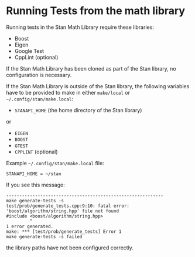 # Running Tests from the math library

Running tests in the Stan Math Library require these libraries:

- Boost
- Eigen
- Google Test
- CppLint (optional)

If the Stan Math Library has been cloned as part of the Stan library, no configuration is necessary.

If the Stan Math Library is outside of the Stan library, the following variables have to be provided to make in either `make/local` or `~/.config/stan/make.local`:

- `STANAPI_HOME` (the home directory of the Stan library)

or

- `EIGEN`
- `BOOST`
- `GTEST`
- `CPPLINT` (optional)

Example `~/.config/stan/make.local` file:
```
STANAPI_HOME = ~/stan
```


If you see this message:

```
------------------------------------------------------------
make generate-tests -s
test/prob/generate_tests.cpp:9:10: fatal error: 'boost/algorithm/string.hpp' file not found
#include <boost/algorithm/string.hpp>
         ^
1 error generated.
make: *** [test/prob/generate_tests] Error 1
make generate-tests -s failed
```

the library paths have not been configured correctly.

